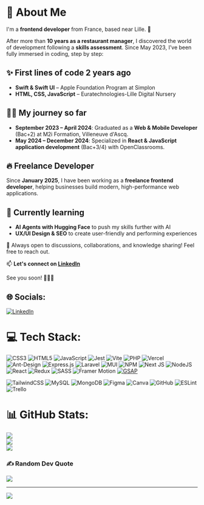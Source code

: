 # 💫 About Me  

I'm a **frontend developer** from France, based near Lille. 🚀  

After more than **10 years as a restaurant manager**, I discovered the world of development following a **skills assessment**. Since May 2023, I’ve been fully immersed in coding, step by step:  

## ✨ First lines of code 2 years ago
- **Swift & Swift UI** – Apple Foundation Program at Simplon 
- **HTML, CSS, JavaScript** – Euratechnologies-Lille Digital Nursery  

## 👨‍🎓 My journey so far  
- **September 2023 – April 2024**: Graduated as a **Web & Mobile Developer** (Bac+2) at M2i Formation, Villeneuve d'Ascq.  
- **May 2024 – December 2024**: Specialized in **React & JavaScript application development** (Bac+3/4) with OpenClassrooms.  

## 🔥 Freelance Developer  
Since **January 2025**, I have been working as a **freelance frontend developer**, helping businesses build modern, high-performance web applications.  

## 🌱 Currently learning  
- **AI Agents with Hugging Face** to push my skills further with AI
- **UX/UI Design & SEO** to create user-friendly and performing experiences  

💬 Always open to discussions, collaborations, and knowledge sharing! Feel free to reach out.  

📫 **Let's connect on [LinkedIn](https://www.linkedin.com/in/aurelie-duynslaeger/)**  

See you soon! 🙌🏻✨  



## 🌐 Socials:
[![LinkedIn](https://img.shields.io/badge/LinkedIn-%230077B5.svg?logo=linkedin&logoColor=white)](https://www.linkedin.com/in/aur%C3%A9lie-duynslaeger/) 

# 💻 Tech Stack:
![CSS3](https://img.shields.io/badge/css3-%231572B6.svg?style=for-the-badge&logo=css3&logoColor=white) ![HTML5](https://img.shields.io/badge/html5-%23E34F26.svg?style=for-the-badge&logo=html5&logoColor=white) ![JavaScript](https://img.shields.io/badge/javascript-%23323330.svg?style=for-the-badge&logo=javascript&logoColor=%23F7DF1E) ![Jest](https://img.shields.io/badge/Jest-C21325?style=for-the-badge&logo=jest&logoColor=white) ![Vite](https://img.shields.io/badge/Vite-%23646CFF.svg?style=for-the-badge&logo=vite&logoColor=white)
![PHP](https://img.shields.io/badge/php-%23777BB4.svg?style=for-the-badge&logo=php&logoColor=white) ![Vercel](https://img.shields.io/badge/vercel-%23000000.svg?style=for-the-badge&logo=vercel&logoColor=white) ![Ant-Design](https://img.shields.io/badge/-AntDesign-%230170FE?style=for-the-badge&logo=ant-design&logoColor=white) ![Express.js](https://img.shields.io/badge/express.js-%23404d59.svg?style=for-the-badge&logo=express&logoColor=%2361DAFB) ![Laravel](https://img.shields.io/badge/laravel-%23FF2D20.svg?style=for-the-badge&logo=laravel&logoColor=white) ![MUI](https://img.shields.io/badge/MUI-%230081CB.svg?style=for-the-badge&logo=mui&logoColor=white) ![NPM](https://img.shields.io/badge/NPM-%23CB3837.svg?style=for-the-badge&logo=npm&logoColor=white) ![Next JS](https://img.shields.io/badge/Next-black?style=for-the-badge&logo=next.js&logoColor=white) ![NodeJS](https://img.shields.io/badge/node.js-6DA55F?style=for-the-badge&logo=node.js&logoColor=white) ![React](https://img.shields.io/badge/react-%2320232a.svg?style=for-the-badge&logo=react&logoColor=%2361DAFB) ![Redux](https://img.shields.io/badge/redux-%23593d88.svg?style=for-the-badge&logo=redux&logoColor=white) ![SASS](https://img.shields.io/badge/SASS-hotpink.svg?style=for-the-badge&logo=SASS&logoColor=white) ![Framer Motion](https://img.shields.io/badge/Framer_Motion-0055FF?style=for-the-badge&logo=framer&logoColor=white) [![GSAP](https://img.shields.io/badge/GSAP-88CE02?style=for-the-badge&logo=greensock&logoColor=white)](https://greensock.com/gsap/)

 ![TailwindCSS](https://img.shields.io/badge/tailwindcss-%2338B2AC.svg?style=for-the-badge&logo=tailwind-css&logoColor=white) ![MySQL](https://img.shields.io/badge/mysql-4479A1.svg?style=for-the-badge&logo=mysql&logoColor=white) ![MongoDB](https://img.shields.io/badge/MongoDB-%234ea94b.svg?style=for-the-badge&logo=mongodb&logoColor=white) ![Figma](https://img.shields.io/badge/figma-%23F24E1E.svg?style=for-the-badge&logo=figma&logoColor=white) ![Canva](https://img.shields.io/badge/Canva-%2300C4CC.svg?style=for-the-badge&logo=Canva&logoColor=white) ![GitHub](https://img.shields.io/badge/github-%23121011.svg?style=for-the-badge&logo=github&logoColor=white) ![ESLint](https://img.shields.io/badge/ESLint-4B3263?style=for-the-badge&logo=eslint&logoColor=white) ![Trello](https://img.shields.io/badge/Trello-%23026AA7.svg?style=for-the-badge&logo=Trello&logoColor=white)
# 📊 GitHub Stats:
![](https://github-readme-stats.vercel.app/api?username=AurelieDuynslaeger&theme=dark&hide_border=false&include_all_commits=false&count_private=false)<br/>
![](https://github-readme-streak-stats.herokuapp.com/?user=AurelieDuynslaeger&theme=dark&hide_border=false)<br/>
![](https://github-readme-stats.vercel.app/api/top-langs/?username=AurelieDuynslaeger&theme=dark&hide_border=false&include_all_commits=false&count_private=true&layout=compact)

### ✍️ Random Dev Quote
![](https://quotes-github-readme.vercel.app/api?type=horizontal&theme=dark)


---
[![](https://visitcount.itsvg.in/api?id=AurelieDuynslaeger&icon=7&color=13)](https://visitcount.itsvg.in)

<!-- Proudly created with GPRM ( https://gprm.itsvg.in ) -->
